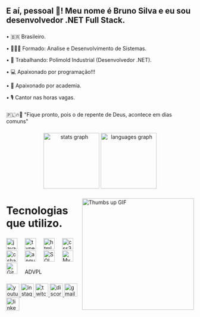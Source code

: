 <h2 align="left">E aí, pessoal 🤙! Meu nome é Bruno Silva e eu sou desenvolvedor .NET Full Stack.</h2>

###

<p>• 🇧🇷 Brasileiro.</p>
<p>• 👨🏻‍💻 Formado: Analise e Desenvolvimento de Sistemas.</p>
<p>• 💼 Trabalhando: Polimold Industrial (Desenvolvedor .NET).</p>
<p>• 💻 Apaixonado por programação!!!</p>
<p>• 💪 Apaixonado por academia.</p>
<p>• 🎙️ Cantor nas horas vagas.</p>

###

<p>🇵🇱🔥🙏 "Fique pronto, pois o de repente de Deus, acontece em dias comuns"</p>

###

<div align="center">
  <img src="https://github-readme-stats.vercel.app/api?username=brunofsilva1989&hide_title=false&hide_rank=false&show_icons=true&include_all_commits=true&count_private=true&disable_animations=false&theme=dracula&locale=en&hide_border=false" height="150" alt="stats graph"  />
  <img src="https://github-readme-stats.vercel.app/api/top-langs?username=brunofsilva1989&locale=en&hide_title=false&layout=compact&card_width=320&langs_count=5&theme=dracula&hide_border=false" height="150" alt="languages graph"  />
</div>

###

<img src="[[https://media.giphy.com/media/NytMLKyiaIh6VH9SPm/giphy.gif](https://giphy.com/embed/KEYMsj2LcXzfcTP5ii)](https://i.giphy.com/media/v1.Y2lkPTc5MGI3NjExcW81emN2eXBpMHZ0OHJiZTd1aW4yeTM5aXc5eG9keWY0M3RibXl1MSZlcD12MV9pbnRlcm5hbF9naWZfYnlfaWQmY3Q9Zw/KEYMsj2LcXzfcTP5ii/giphy.gif)" alt="Thumbs up GIF" width="300" align="right" />

<h1>Tecnologias que utilizo.</h1>

###

<div align="left">
  <img src="https://cdn.jsdelivr.net/gh/devicons/devicon/icons/javascript/javascript-original.svg" height="30" alt="javascript logo"  />
  <img width="12" />
  <img src="https://cdn.jsdelivr.net/gh/devicons/devicon/icons/typescript/typescript-original.svg" height="30" alt="typescript logo"  />
  <img width="12" />  
  <img src="https://cdn.jsdelivr.net/gh/devicons/devicon/icons/html5/html5-original.svg" height="30" alt="html5 logo"  />
  <img width="12" />
  <img src="https://cdn.jsdelivr.net/gh/devicons/devicon/icons/css3/css3-original.svg" height="30" alt="css3 logo"  />
  <img width="12" />
  <img src="https://cdn.jsdelivr.net/gh/devicons/devicon/icons/csharp/csharp-original.svg" height="30" alt="csharp logo"  />
  <img width="12" />
  <img src="https://cdn.jsdelivr.net/gh/devicons/devicon/icons/angularjs/angularjs-original.svg" height="30" alt="angular logo"  />
  <img width="12" />
  <img src="https://cdn.jsdelivr.net/gh/devicons/devicon/icons/microsoftsqlserver/microsoftsqlserver-plain.svg" height="30" alt="SQL Server logo"  />
  <img width="12" />
  <img src="https://cdn.jsdelivr.net/gh/devicons/devicon/icons/mysql/mysql-original.svg" height="30" alt="MySQL logo"  />
  <img width="12" />
  <img src="https://cdn.jsdelivr.net/gh/devicons/devicon/icons/git/git-original.svg" height="30" alt="Git logo"  />
  <img width="12" />
  <!-- Não há um ícone oficial para ADVPL, então você pode adicionar um ícone personalizado ou descrever em texto -->
  <span>ADVPL</span>
</div>


###

<div align="left">
  <a href="https://www.youtube.com/@brunoferreiradasilva4147">
    <img src="https://img.shields.io/static/v1?message=Youtube&logo=youtube&label=&color=FF0000&logoColor=white&labelColor=&style=for-the-badge" height="35" alt="youtube logo"  />
  </a>
  <a href="https://www.instagram.com/bfs_1989_29">
    <img src="https://img.shields.io/static/v1?message=Instagram&logo=instagram&label=&color=E4405F&logoColor=white&labelColor=&style=for-the-badge" height="35" alt="instagram logo"  />
  </a>
  <a href="https://www.twitch.tv/brunofsilva09">
    <img src="https://img.shields.io/static/v1?message=Twitch&logo=twitch&label=&color=9146FF&logoColor=white&labelColor=&style=for-the-badge" height="35" alt="twitch logo"  />
  </a>
  <a href="https://discord.gg/brunoferreiradasilva5282">
    <img src="https://img.shields.io/static/v1?message=Discord&logo=discord&label=&color=7289DA&logoColor=white&labelColor=&style=for-the-badge" height="35" alt="discord logo"  />
  </a>
  <a href="mailto:brunofsilva1989@gmail.com">
    <img src="https://img.shields.io/static/v1?message=Gmail&logo=gmail&label=&color=D14836&logoColor=white&labelColor=&style=for-the-badge" height="35" alt="gmail logo"  />
  </a>
  <a href="https://www.linkedin.com/in/bruno-ferreira-da-silva-10b25b147">
    <img src="https://img.shields.io/static/v1?message=LinkedIn&logo=linkedin&label=&color=0077B5&logoColor=white&labelColor=&style=for-the-badge" height="35" alt="linkedin logo"  />
  </a>
</div>

###

<br clear="both">
